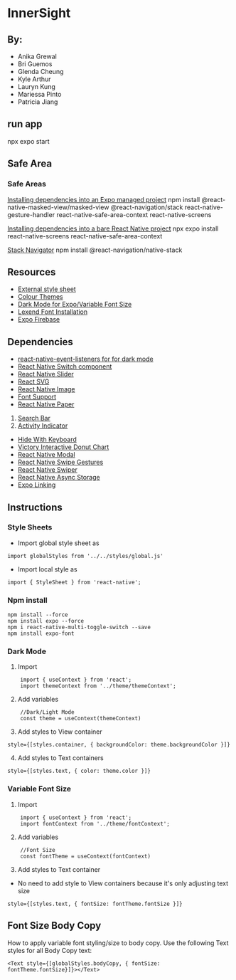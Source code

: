 # InnerSight 

## By:
- Anika Grewal 
- Bri Guemos
- Glenda Cheung
- Kyle Arthur
- Lauryn Kung
- Mariessa Pinto
- Patricia Jiang

## run app
npx expo start

## Safe Area

### Safe Areas
[Installing dependencies into an Expo managed project](https://reactnavigation.org/docs/5.x/getting-started/)
npm install @react-native-masked-view/masked-view @react-navigation/stack react-native-gesture-handler react-native-safe-area-context react-native-screens

[Installing dependencies into a bare React Native project](https://reactnavigation.org/docs/getting-started/)
npx expo install react-native-screens react-native-safe-area-context

[Stack Navigator](https://reactnavigation.org/docs/native-stack-navigator/)
npm install @react-navigation/native-stack

## Resources
- [External style sheet](https://stackoverflow.com/questions/33595642/react-native-external-stylesheet)
- [Colour Themes](https://docs.expo.dev/develop/user-interface/color-themes/)
- [Dark Mode for Expo/Variable Font Size](https://www.youtube.com/watch?v=PUzPqfhkeDI&t=681s)
- [Lexend Font Installation](https://github.com/expo/google-fonts/tree/master/font-packages/lexend#readme)
- [Expo Firebase](https://docs.expo.dev/guides/using-firebase/)

## Dependencies
- [react-native-event-listeners for for dark mode](https://www.npmjs.com/package/react-native-event-listeners) 
- [React Native Switch component](https://reactnative.dev/docs/switch)
- [React Native Slider](https://github.com/Sharcoux/slider)
- [React SVG](https://docs.expo.dev/versions/v49.0.0/sdk/svg/)
- [React Native Image](https://www.npmjs.com/package/react-image)
- [Font Support](https://www.npmjs.com/package/react-native-asset)
- [React Native Paper](https://callstack.github.io/react-native-paper/)
1. [Search Bar](https://callstack.github.io/react-native-paper/docs/components/Searchbar/)
2. [Activity Indicator](https://callstack.github.io/react-native-paper/4.0/activity-indicator.html)
- [Hide With Keyboard](https://www.npmjs.com/package/react-native-hide-with-keyboard)
- [Victory Interactive Donut Chart](https://formidable.com/open-source/victory/docs/victory-pie/)
- [React Native Modal](https://github.com/react-native-modal/react-native-modal)
- [React Native Swipe Gestures](https://www.npmjs.com/package/react-native-swipe-gestures)
- [React Native Swiper](https://github.com/leecade/react-native-swiper#installation)
- [React Native Async Storage](https://www.npmjs.com/package/@react-native-async-storage/async-storage)
- [Expo Linking](https://docs.expo.dev/guides/linking/)

## Instructions

### Style Sheets
- Import global style sheet as 
```
import globalStyles from '../../styles/global.js'
```
- Import local style as
```
import { StyleSheet } from 'react-native';
```

### Npm install
```
npm install --force 
npm install expo --force
npm i react-native-multi-toggle-switch --save
npm install expo-font
```

### Dark Mode
1. Import 
```
    import { useContext } from 'react';
    import themeContext from '../theme/themeContext';
```
2. Add variables
```
    //Dark/Light Mode
    const theme = useContext(themeContext)
```
3. Add styles to View container
```
style={[styles.container, { backgroundColor: theme.backgroundColor }]}
```
4. Add styles to Text containers
```
style={[styles.text, { color: theme.color }]}
```
### Variable Font Size
1. Import 
```
    import { useContext } from 'react';
    import fontContext from '../theme/fontContext';
```
2. Add variables
```
    //Font Size
    const fontTheme = useContext(fontContext)
```
3. Add styles to Text container
- No need to add style to View containers because it's only adjusting text size
```
style={[styles.text, { fontSize: fontTheme.fontSize }]}
```
## Font Size Body Copy
How to apply variable font styling/size to body copy. Use the following Text styles for all Body Copy text:
```
<Text style={[globalStyles.bodyCopy, { fontSize: fontTheme.fontSize}]}></Text>
```